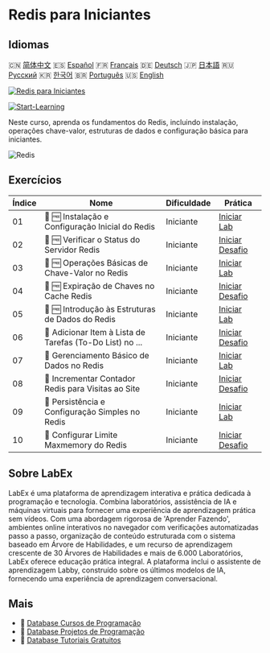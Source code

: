 # Redis para Iniciantes

## Idiomas

🇨🇳 [简体中文](README_zh.md) 🇪🇸 [Español](README_es.md) 🇫🇷 [Français](README_fr.md) 🇩🇪 [Deutsch](README_de.md) 🇯🇵 [日本語](README_ja.md) 🇷🇺 [Русский](README_ru.md) 🇰🇷 [한국어](README_ko.md) 🇧🇷 [Português](README_pt.md) 🇺🇸 [English](README.md) 

[![Redis para Iniciantes](https://cover-creator.labex.io/redis-for-beginners.png?lang=pt)](https://labex.io/pt/courses/redis-for-beginners)

[![Start-Learning](https://img.shields.io/badge/Start-Learning-whitesmoke?style=for-the-badge)](https://labex.io/pt/courses/redis-for-beginners)

Neste curso, aprenda os fundamentos do Redis, incluindo instalação, operações chave-valor, estruturas de dados e configuração básica para iniciantes.

![Redis](https://img.shields.io/badge/Redis-whitesmoke?style=for-the-badge&logo=redis)


## Exercícios

|   Índice | Nome                                                      | Dificuldade   | Prática                                                                                                                             |
|----------|-----------------------------------------------------------|---------------|-------------------------------------------------------------------------------------------------------------------------------------|
|       01 | 📖 🆓 Instalação e Configuração Inicial do Redis          | Iniciante     | <a target='_blank' href='https://labex.io/pt/tutorials/redis-installation-and-initial-setup-of-redis-552075'>Iniciar Lab</a>        |
|       02 | 🎯 🆓 Verificar o Status do Servidor Redis                | Iniciante     | <a target='_blank' href='https://labex.io/pt/tutorials/redis-verify-redis-server-status-552152'>Iniciar Desafio</a>                 |
|       03 | 📖 🆓 Operações Básicas de Chave-Valor no Redis           | Iniciante     | <a target='_blank' href='https://labex.io/pt/tutorials/redis-basic-key-value-operations-in-redis-552077'>Iniciar Lab</a>            |
|       04 | 🎯 🆓 Expiração de Chaves no Cache Redis                  | Iniciante     | <a target='_blank' href='https://labex.io/pt/tutorials/redis-expire-keys-in-redis-cache-552156'>Iniciar Desafio</a>                 |
|       05 | 📖 🆓 Introdução às Estruturas de Dados do Redis          | Iniciante     | <a target='_blank' href='https://labex.io/pt/tutorials/redis-introduction-to-redis-data-structures-552078'>Iniciar Lab</a>          |
|       06 | 🎯  Adicionar Item à Lista de Tarefas (To-Do List) no ... | Iniciante     | <a target='_blank' href='https://labex.io/pt/tutorials/redis-add-item-to-redis-to-do-list-552161'>Iniciar Desafio</a>               |
|       07 | 📖  Gerenciamento Básico de Dados no Redis                | Iniciante     | <a target='_blank' href='https://labex.io/pt/tutorials/redis-basic-data-management-in-redis-552076'>Iniciar Lab</a>                 |
|       08 | 🎯  Incrementar Contador Redis para Visitas ao Site       | Iniciante     | <a target='_blank' href='https://labex.io/pt/tutorials/redis-increment-redis-counter-for-website-visits-552163'>Iniciar Desafio</a> |
|       09 | 📖  Persistência e Configuração Simples no Redis          | Iniciante     | <a target='_blank' href='https://labex.io/pt/tutorials/redis-persistence-and-simple-configuration-in-redis-552079'>Iniciar Lab</a>  |
|       10 | 🎯  Configurar Limite Maxmemory do Redis                  | Iniciante     | <a target='_blank' href='https://labex.io/pt/tutorials/redis-configure-redis-maxmemory-limit-552162'>Iniciar Desafio</a>            |

## Sobre LabEx

LabEx é uma plataforma de aprendizagem interativa e prática dedicada à programação e tecnologia. Combina laboratórios, assistência de IA e máquinas virtuais para fornecer uma experiência de aprendizagem prática sem vídeos. Com uma abordagem rigorosa de 'Aprender Fazendo', ambientes online interativos no navegador com verificações automatizadas passo a passo, organização de conteúdo estruturada com o sistema baseado em Árvore de Habilidades, e um recurso de aprendizagem crescente de 30 Árvores de Habilidades e mais de 6.000 Laboratórios, LabEx oferece educação prática integral. A plataforma inclui o assistente de aprendizagem Labby, construído sobre os últimos modelos de IA, fornecendo uma experiência de aprendizagem conversacional.

## Mais

- 🔗 [Database Cursos de Programação](https://github.com/labex-labs/awesome-programming-courses)
- 🔗 [Database Projetos de Programação](https://github.com/labex-labs/awesome-programming-projects)
- 🔗 [Database Tutoriais Gratuitos](https://github.com/labex-labs/database-free-tutorials)

